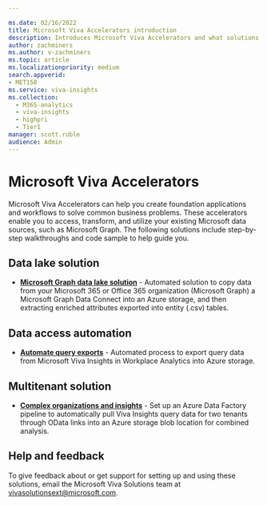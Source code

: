 ```yaml
---

ms.date: 02/16/2022
title: Microsoft Viva Accelerators introduction
description: Introduces Microsoft Viva Accelerators and what solutions are available to use
author: zachminers
ms.author: v-zachminers
ms.topic: article
ms.localizationpriority: medium 
search.appverid:
- MET150
ms.service: viva-insights
ms.collection:
  - M365-analytics
  - viva-insights
  - highpri
  - Tier1
manager: scott.ruble
audience: Admin
---
```


# Microsoft Viva Accelerators

Microsoft Viva Accelerators can help you create foundation applications and workflows to solve common business problems. These accelerators enable you to access, transform, and utilize your existing Microsoft data sources, such as Microsoft Graph. The following solutions include step-by-step walkthroughs and code sample to help guide you.

## Data lake solution

- [**Microsoft Graph data lake solution**](./data-lakes/microsoft-graph-data-connect.md) - Automated solution to copy data from your Microsoft 365 or Office 365 organization (Microsoft Graph) a Microsoft Graph Data Connect into an Azure storage, and then extracting enriched attributes exported into entity (.csv) tables.

## Data access automation

- [**Automate query exports**](automate-exports.md) - Automated process to export query data from Microsoft Viva Insights in Workplace Analytics into Azure storage.

## Multitenant solution

- [**Complex organizations and insights**](/viva/solutions/introduction.md) - Set up an Azure Data Factory pipeline to automatically pull Viva Insights query data for two tenants through OData links into an Azure storage blob location for combined analysis.

## Help and feedback

To give feedback about or get support for setting up and using these solutions, email the Microsoft Viva Solutions team at [vivasolutionsext@microsoft.com](mailto:vivasolutionsext@microsoft.com).
